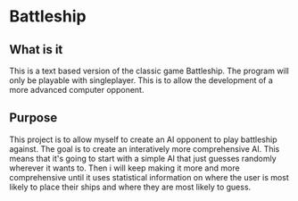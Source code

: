 # Battleship
## What is it
This is a text based version of the classic game Battleship. The program will only be playable with singleplayer. This is to allow the development of a more advanced computer opponent. 
## Purpose
This project is to allow myself to create an AI opponent to play battleship against. The goal is to create an interatively more comprehensive AI. This means that it's going to start with a simple AI that just guesses randomly wherever it wants to. Then i will keep making it more and more comprehensive until it uses statistical information on where the user is most likely to place their ships and where they are most likely to guess. 